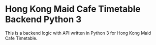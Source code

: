 # Hong Kong Maid Cafe Timetable Backend Python 3
This is a backend logic with API written in Python 3 for Hong Kong Maid Cafe Timetable.
